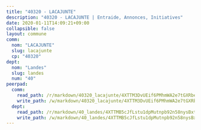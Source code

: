 ```yaml
---
title: "40320 - LACAJUNTE"
description: "40320 - LACAJUNTE | Entraide, Annonces, Initiatives"
date: 2020-01-11T14:09:21+09:00
collapsible: false
layout: commune
comm:
  nom: "LACAJUNTE"
  slug: lacajunte
  cp: "40320"
dept:
  nom: "Landes"
  slug: landes
  num: "40"
peerpad:
  comm:
    read_path: /r/markdown/40320_lacajunte/4XTTM3DvUEif6PMhmWA2e7tGXRbe1FHZV9KbGtpNWDyCnAFZs
    write_path: /w/markdown/40320_lacajunte/4XTTM3DvUEif6PMhmWA2e7tGXRbe1FHZV9KbGtpNWDyCnAFZs-K3TgTiPYxRr15dqiiMEUXmRZwmbEpK1YLLnNAvmbGopQFvqLh5AaRJCBBSBfjNhtRNz1rKEbGCEYn3oEjwX78ZvDBDxi4uFZZ9thWV9TTwnBRRooqPKMbbEted7CWk7BoubwBE3B
  dept:
    read_path: /r/markdown/40_landes/4XTTMB5cJfLstu1dpMutnpb92n58nysBxt2LvNHp8iFa2he7h
    write_path: /w/markdown/40_landes/4XTTMB5cJfLstu1dpMutnpb92n58nysBxt2LvNHp8iFa2he7h-K3TgUvrqNj5GqBsxRXbDQxXTucun7uHSVZWT5C8CgQNaESTTE4cfR63JCubPGiKkKruc9dwpRJsb8aWPbJoGCdC5JVr33cPSqpb1rkjpoPrBPEdrj3zMya2yHWSYgr5GG1nyDstK
---
```



